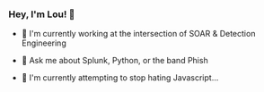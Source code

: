 ### Hey, I'm Lou! :wave:

- :office: I'm currently working at the intersection of SOAR & Detection Engineering

- :speech_balloon: Ask me about Splunk, Python, or the band Phish

- :seedling: I'm currently attempting to stop hating Javascript...
